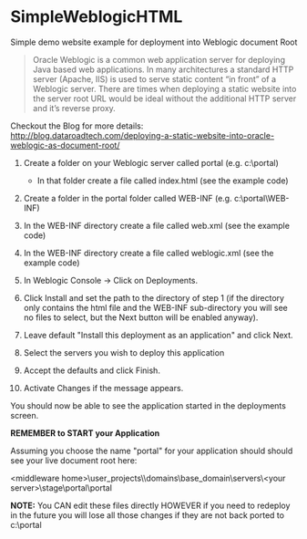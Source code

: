 # SimpleWeblogicHTML
Simple demo website example for deployment into Weblogic document Root

>Oracle Weblogic is a common web application server for deploying Java based web applications. In many architectures a standard HTTP server (Apache, IIS) is used to serve static content “in front” of a Weblogic server. There are times when deploying a static website into the server root URL would be ideal without the additional HTTP server and it’s reverse proxy.

Checkout the Blog for more details:
http://blog.dataroadtech.com/deploying-a-static-website-into-oracle-weblogic-as-document-root/
 
1. Create a folder on your Weblogic server called portal (e.g. c:\portal)

   * In that folder create a file called index.html (see the example code)

2. Create a folder in the portal folder called WEB-INF (e.g. c:\portal\WEB-INF)

3. In the WEB-INF directory create a file called web.xml (see the example code)

4. In the WEB-INF directory create a file called weblogic.xml (see the example code)

5. In Weblogic Console -> Click on Deployments.

6. Click Install and set the path to the directory of step 1 (if the directory only contains the html file and the WEB-INF sub-directory you will see no files to select, but the Next button will be enabled anyway).

7. Leave default "Install this deployment as an application" and click Next.

8. Select the servers you wish to deploy this application

9. Accept the defaults and click Finish.

10. Activate Changes if the message appears.

You should now be able to see the application started in the deployments screen.

__REMEMBER to START your Application__

Assuming you choose the name "portal" for your application should should see your live document root here:

\<middleware home\>\\user_projects\\\domains\\base_domain\\servers\\<your server\>\\stage\\portal\\portal

__NOTE:__ You CAN edit these files directly HOWEVER if you need to redeploy in the future you will lose all those changes if they are not back ported to c:\portal